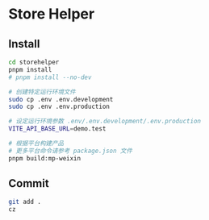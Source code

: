 # Store Helper

## Install

```bash
cd storehelper
pnpm install
# pnpm install --no-dev

# 创建特定运行环境文件
sudo cp .env .env.development
sudo cp .env .env.production

# 设定运行环境参数 .env/.env.development/.env.production
VITE_API_BASE_URL=demo.test

# 根据平台构建产品
# 更多平台命令请参考 package.json 文件
pnpm build:mp-weixin
```

## Commit

```bash
git add .
cz
```
